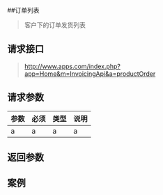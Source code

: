 ##订单列表

> 客户下的订单发货列表

## 请求接口

> http://www.apps.com/index.php?app=Home&m=InvoicingApi&a=productOrder


## 请求参数

| 参数 | 必须 | 类型 | 说明 |
|:----|---|--|----|
|a|a|a|a|


## 返回参数

## 案例